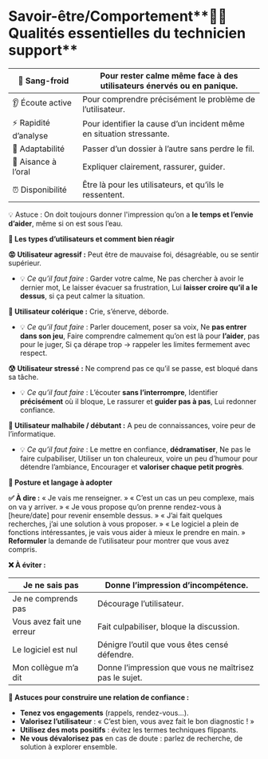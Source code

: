 # Savoir-être/Comportement**🧘‍♂️ Qualités essentielles du technicien support**

| 🧊 Sang-froid | Pour rester calme même face à des utilisateurs énervés ou en panique. |
|----|----|
| 👂 Écoute active | Pour comprendre précisément le problème de l’utilisateur. |
| ⚡ Rapidité d’analyse | Pour identifier la cause d’un incident même en situation stressante. |
| 🔄 Adaptabilité | Passer d’un dossier à l’autre sans perdre le fil. |
| 💬 Aisance à l’oral | Expliquer clairement, rassurer, guider. |
| ⏰ Disponibilité | Être là pour les utilisateurs, et qu’ils le ressentent. |

💡 Astuce : On doit toujours donner l'impression qu’on a **le temps et l’envie d’aider**, même si on est sous l’eau.

**👥 Les types d’utilisateurs et comment bien réagir**

**😡 Utilisateur agressif :** Peut être de mauvaise foi, désagréable, ou se sentir supérieur.

- 💡 *Ce qu’il faut faire* : Garder votre calme, Ne pas chercher à avoir le dernier mot, Le laisser évacuer sa frustration, Lui **laisser croire qu’il a le dessus**, si ça peut calmer la situation.

**😤 Utilisateur colérique :** Crie, s’énerve, déborde.

- 💡 *Ce qu’il faut faire* : Parler doucement, poser sa voix, Ne **pas entrer dans son jeu**, Faire comprendre calmement qu’on est là pour **l’aider**, pas pour le juger, Si ça dérape trop → rappeler les limites fermement avec respect.

**😰 Utilisateur stressé :** Ne comprend pas ce qu’il se passe, est bloqué dans sa tâche.

- 💡 *Ce qu’il faut faire* : L’écouter **sans l’interrompre**, Identifier **précisément** où il bloque, Le rassurer et **guider pas à pas**, Lui redonner confiance.

**🤷 Utilisateur malhabile / débutant :** A peu de connaissances, voire peur de l’informatique.

- 💡 *Ce qu’il faut faire* : Le mettre en confiance, **dédramatiser**, Ne pas le faire culpabiliser, Utiliser un ton chaleureux, voire un peu d’humour pour détendre l’ambiance, Encourager et **valoriser chaque petit progrès**.

**🧭 Posture et langage à adopter**

**✅ À dire :** « Je vais me renseigner. » « C’est un cas un peu complexe, mais on va y arriver. » « Je vous propose qu’on prenne rendez-vous à [heure/date] pour revenir ensemble dessus. » « J’ai fait quelques recherches, j’ai une solution à vous proposer. » « Le logiciel a plein de fonctions intéressantes, je vais vous aider à mieux le prendre en main. » **Reformuler** la demande de l’utilisateur pour montrer que vous avez compris.

**❌ À éviter :**

| Je ne sais pas | Donne l’impression d’incompétence. |
|----|----|
| Je ne comprends pas | Décourage l’utilisateur. |
| Vous avez fait une erreur | Fait culpabiliser, bloque la discussion. |
| Le logiciel est nul | Dénigre l’outil que vous êtes censé défendre. |
| Mon collègue m’a dit | Donne l’impression que vous ne maîtrisez pas le sujet. |

**🧩 Astuces pour construire une relation de confiance :**

- **Tenez vos engagements** (rappels, rendez-vous…).
- **Valorisez l’utilisateur** : « C’est bien, vous avez fait le bon diagnostic ! »
- **Utilisez des mots positifs** : évitez les termes techniques flippants.
- **Ne vous dévalorisez pas** en cas de doute : parlez de recherche, de solution à explorer ensemble.
